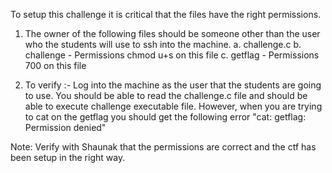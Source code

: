 To setup this challenge it is critical that the files have the right permissions. 

1. The owner of the following files should be someone other than the user who the students will use to ssh into the machine. 
	a. challenge.c
	b. challenge - Permissions chmod u+s on this file
	c. getflag - Permissions 700 on this file

2. To verify :-
Log into the machine as the user that the students are going to use. You should be able to read the challenge.c file and should be able to execute challenge executable file. However, when you are trying to cat on the getflag you should get the following error "cat: getflag: Permission denied"

Note: Verify with Shaunak that the permissions are correct and the ctf has been setup in the right way.

